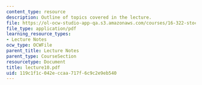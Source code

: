 ```yaml
---
content_type: resource
description: Outline of topics covered in the lecture.
file: https://ol-ocw-studio-app-qa.s3.amazonaws.com/courses/16-322-stochastic-estimation-and-control-fall-2004/119c1f1c042eccaa717f6c9c2e9eb540_lecture10.pdf
file_type: application/pdf
learning_resource_types:
- Lecture Notes
ocw_type: OCWFile
parent_title: Lecture Notes
parent_type: CourseSection
resourcetype: Document
title: lecture10.pdf
uid: 119c1f1c-042e-ccaa-717f-6c9c2e9eb540
---
```

